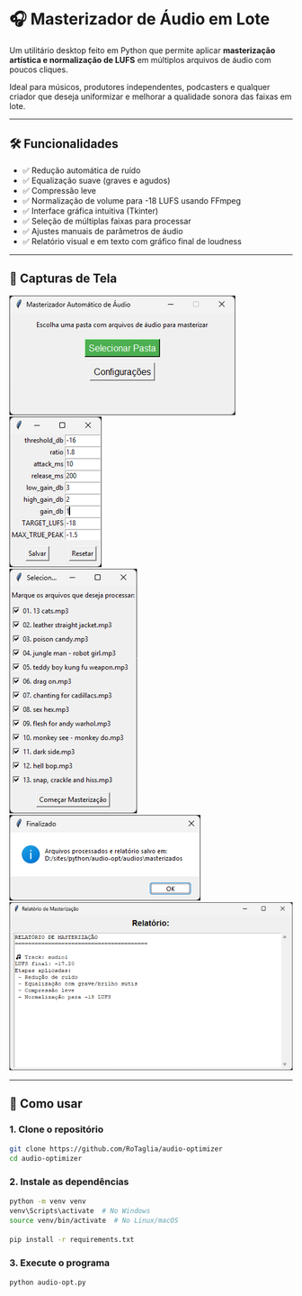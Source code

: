 # 🎧 Masterizador de Áudio em Lote

Um utilitário desktop feito em Python que permite aplicar **masterização artística e normalização de LUFS** em múltiplos arquivos de áudio com poucos cliques.

Ideal para músicos, produtores independentes, podcasters e qualquer criador que deseja uniformizar e melhorar a qualidade sonora das faixas em lote.

---

## 🛠️ Funcionalidades

- ✅ Redução automática de ruído
- ✅ Equalização suave (graves e agudos)
- ✅ Compressão leve
- ✅ Normalização de volume para -18 LUFS usando FFmpeg
- ✅ Interface gráfica intuitiva (Tkinter)
- ✅ Seleção de múltiplas faixas para processar
- ✅ Ajustes manuais de parâmetros de áudio
- ✅ Relatório visual e em texto com gráfico final de loudness

---

## 📸 Capturas de Tela

![Interface do Programa](screenshots/interface.png)<br>
![Configurações](screenshots/config.png)<br>
![Seleção de audios](screenshots/selecao.png)<br>
![Finalização](screenshots/finalizacao.png)<br>
![Relatório](screenshots/relatorio.png)

---

## 🚀 Como usar

### 1. Clone o repositório

```bash
git clone https://github.com/RoTaglia/audio-optimizer
cd audio-optimizer
```
### 2. Instale as dependências

```bash
python -m venv venv
venv\Scripts\activate  # No Windows
source venv/bin/activate  # No Linux/macOS

pip install -r requirements.txt
```

### 3. Execute o programa
```bash
python audio-opt.py
```